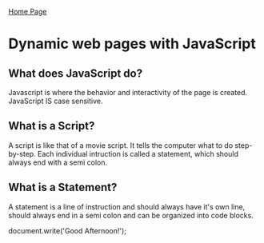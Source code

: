 [Home Page](README.md)

<!DOCTYPE html>
<html>
<link rel="stylesheet" href="style.css">
<title>DISCUSSION_06</title>
<body>
    <h1>Dynamic web pages with JavaScript</h1>
        <h2>What does JavaScript do?</h2>
            <p>Javascript is where the behavior and interactivity of the page is created. JavaScript <bold>IS</bold> case sensitive.</p>
        <h2>What is a Script?</h2>
            <p>A script is like that of a movie script. It tells the computer what to do step-by-step. Each individual intruction is called a statement, which should always end with a semi colon.</p>
        <h2>What is a Statement?</h2>
            <p>A statement is a line of instruction and should always have it's own line, should always end in a semi colon and can be organized into code blocks.</p>

<span class="redText">document</span>.<span class="greenText">write(</span><span class="yellowText">'Good Afternoon!'</span><span class="greenText">);</span>







</body>
</html>